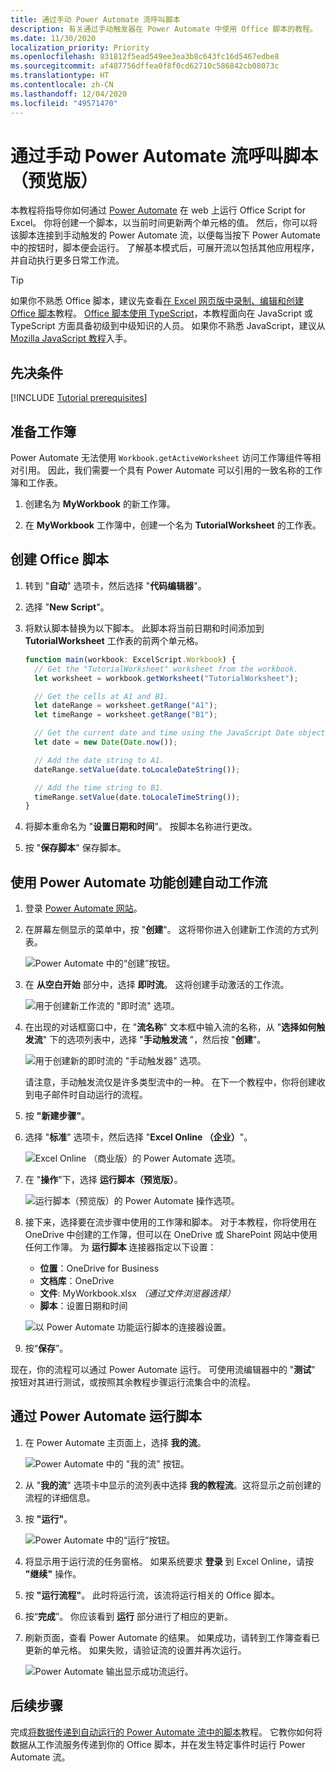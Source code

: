 ```yaml
---
title: 通过手动 Power Automate 流呼叫脚本
description: 有关通过手动触发器在 Power Automate 中使用 Office 脚本的教程。
ms.date: 11/30/2020
localization_priority: Priority
ms.openlocfilehash: 831812f5ead549ee3ea3b8c643fc16d5467edbe8
ms.sourcegitcommit: af487756dffea0f8f0cd62710c586842cb08073c
ms.translationtype: HT
ms.contentlocale: zh-CN
ms.lasthandoff: 12/04/2020
ms.locfileid: "49571470"
---
```

# <a name="call-scripts-from-a-manual-power-automate-flow-preview"></a>通过手动 Power Automate 流呼叫脚本（预览版）

本教程将指导你如何通过 [Power Automate](https://flow.microsoft.com) 在 web 上运行 Office Script for Excel。 你将创建一个脚本，以当前时间更新两个单元格的值。 然后，你可以将该脚本连接到手动触发的 Power Automate 流，以便每当按下 Power Automate 中的按钮时，脚本便会运行。 了解基本模式后，可展开流以包括其他应用程序，并自动执行更多日常工作流。

> [!TIP]
> 如果你不熟悉 Office 脚本，建议先查看[在 Excel 网页版中录制、编辑和创建 Office 脚本](excel-tutorial.md)教程。 [Office 脚本使用 TypeScript](../overview/code-editor-environment.md)，本教程面向在 JavaScript 或 TypeScript 方面具备初级到中级知识的人员。 如果你不熟悉 JavaScript，建议从 [Mozilla JavaScript 教程](https://developer.mozilla.org/docs/Web/JavaScript/Guide/Introduction)入手。

## <a name="prerequisites"></a>先决条件

[!INCLUDE [Tutorial prerequisites](../includes/power-automate-tutorial-prerequisites.md)]

## <a name="prepare-the-workbook"></a>准备工作簿

Power Automate 无法使用 `Workbook.getActiveWorksheet` 访问工作簿组件等相对引用。 因此，我们需要一个具有 Power Automate 可以引用的一致名称的工作簿和工作表。

1. 创建名为 **MyWorkbook** 的新工作簿。

2. 在 **MyWorkbook** 工作簿中，创建一个名为 **TutorialWorksheet** 的工作表。

## <a name="create-an-office-script"></a>创建 Office 脚本

1. 转到 "**自动**" 选项卡，然后选择 "**代码编辑器**"。

2. 选择 "**New Script**"。

3. 将默认脚本替换为以下脚本。 此脚本将当前日期和时间添加到 **TutorialWorksheet** 工作表的前两个单元格。

    ```TypeScript
    function main(workbook: ExcelScript.Workbook) {
      // Get the "TutorialWorksheet" worksheet from the workbook.
      let worksheet = workbook.getWorksheet("TutorialWorksheet");

      // Get the cells at A1 and B1.
      let dateRange = worksheet.getRange("A1");
      let timeRange = worksheet.getRange("B1");

      // Get the current date and time using the JavaScript Date object.
      let date = new Date(Date.now());

      // Add the date string to A1.
      dateRange.setValue(date.toLocaleDateString());

      // Add the time string to B1.
      timeRange.setValue(date.toLocaleTimeString());
    }
    ```

4. 将脚本重命名为 "**设置日期和时间**"。 按脚本名称进行更改。

5. 按 "**保存脚本**" 保存脚本。

## <a name="create-an-automated-workflow-with-power-automate"></a>使用 Power Automate 功能创建自动工作流

1. 登录 [Power Automate 网站](https://flow.microsoft.com)。

2. 在屏幕左侧显示的菜单中，按 "**创建**"。 这将带你进入创建新工作流的方式列表。

    ![Power Automate 中的“创建”按钮。](../images/power-automate-tutorial-1.png)

3. 在 **从空白开始** 部分中，选择 **即时流**。 这将创建手动激活的工作流。

    ![用于创建新工作流的 "即时流" 选项。](../images/power-automate-tutorial-2.png)

4. 在出现的对话框窗口中，在 "**流名称**" 文本框中输入流的名称，从 "**选择如何触发流**" 下的选项列表中，选择 "**手动触发流** "，然后按 "**创建**"。

    ![用于创建新的即时流的 "手动触发器" 选项。](../images/power-automate-tutorial-3.png)

    请注意，手动触发流仅是许多类型流中的一种。 在下一个教程中，你将创建收到电子邮件时自动运行的流程。

5. 按 **"新建步骤"**。

6. 选择 "**标准**" 选项卡，然后选择 "**Excel Online （企业）**"。

    ![Excel Online （商业版）的 Power Automate 选项。](../images/power-automate-tutorial-4.png)

7. 在 "**操作**"下，选择 **运行脚本（预览版）**。

    ![运行脚本（预览版）的 Power Automate 操作选项。](../images/power-automate-tutorial-5.png)

8. 接下来，选择要在流步骤中使用的工作簿和脚本。 对于本教程，你将使用在 OneDrive 中创建的工作簿，但可以在 OneDrive 或 SharePoint 网站中使用任何工作簿。 为 **运行脚本** 连接器指定以下设置：

    - **位置**：OneDrive for Business
    - **文档库**：OneDrive
    - **文件**: MyWorkbook.xlsx *（通过文件浏览器选择）*
    - **脚本**：设置日期和时间

    ![以 Power Automate 功能运行脚本的连接器设置。](../images/power-automate-tutorial-6.png)

9. 按“**保存**”。

现在，你的流程可以通过 Power Automate 运行。 可使用流编辑器中的 "**测试**" 按钮对其进行测试，或按照其余教程步骤运行流集合中的流程。

## <a name="run-the-script-through-power-automate"></a>通过 Power Automate 运行脚本

1. 在 Power Automate 主页面上，选择 **我的流**。

    ![Power Automate 中的 "我的流" 按钮。](../images/power-automate-tutorial-7.png)

2. 从 "**我的流**" 选项卡中显示的流列表中选择 **我的教程流**。这将显示之前创建的流程的详细信息。

3. 按 **"运行"**。

    ![Power Automate 中的“运行”按钮。](../images/power-automate-tutorial-8.png)

4. 将显示用于运行流的任务窗格。 如果系统要求 **登录** 到 Excel Online，请按 **"继续"** 操作。

5. 按 **"运行流程"**。 此时将运行流，该流将运行相关的 Office 脚本。

6. 按“**完成**”。 你应该看到 **运行** 部分进行了相应的更新。

7. 刷新页面，查看 Power Automate 的结果。 如果成功，请转到工作簿查看已更新的单元格。 如果失败，请验证流的设置并再次运行。

    ![Power Automate 输出显示成功流运行。](../images/power-automate-tutorial-9.png)

## <a name="next-steps"></a>后续步骤

完成[将数据传递到自动运行的 Power Automate 流中的脚本](excel-power-automate-trigger.md)教程。 它教你如何将数据从工作流服务传递到你的 Office 脚本，并在发生特定事件时运行 Power Automate 流。
